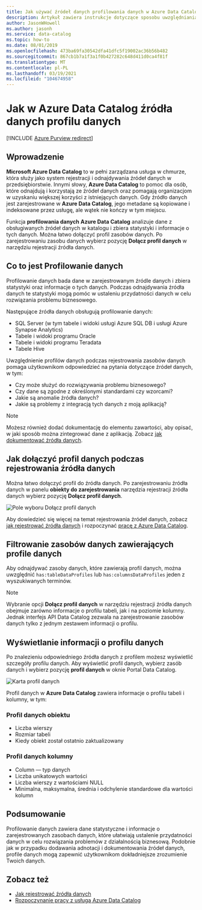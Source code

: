 ```yaml
---
title: Jak używać źródeł danych profilowania danych w Azure Data Catalog
description: Artykuł zawiera instrukcje dotyczące sposobu uwzględniania profilów danych na poziomie tabeli i kolumny podczas rejestrowania źródeł danych w Azure Data Catalog oraz jak używać profilów danych do zrozumienia źródeł danych.
author: JasonWHowell
ms.author: jasonh
ms.service: data-catalog
ms.topic: how-to
ms.date: 08/01/2019
ms.openlocfilehash: 473ba69fa30542dfa41dfc5f19002ac36b56b482
ms.sourcegitcommit: 867cb1b7a1f3a1f0b427282c648d411d0ca4f81f
ms.translationtype: MT
ms.contentlocale: pl-PL
ms.lasthandoff: 03/19/2021
ms.locfileid: "104674958"
---
```

# <a name="how-to-data-profile-data-sources-in-azure-data-catalog"></a>Jak w Azure Data Catalog źródła danych profilu danych

[!INCLUDE [Azure Purview redirect](../../includes/data-catalog-use-purview.md)]

## <a name="introduction"></a>Wprowadzenie

**Microsoft Azure Data Catalog** to w pełni zarządzana usługa w chmurze, która służy jako system rejestracji i odnajdywania źródeł danych w przedsiębiorstwie. Innymi słowy, **Azure Data Catalog** to pomoc dla osób, które odnajdują i korzystają ze źródeł danych oraz pomagają organizacjom w uzyskaniu większej korzyści z istniejących danych. Gdy źródło danych jest zarejestrowane w **Azure Data Catalog**, jego metadane są kopiowane i indeksowane przez usługę, ale wątek nie kończy w tym miejscu.

Funkcja **profilowania danych** **Azure Data Catalog** analizuje dane z obsługiwanych źródeł danych w katalogu i zbiera statystyki i informacje o tych danych. Można łatwo dołączyć profil zasobów danych. Po zarejestrowaniu zasobu danych wybierz pozycję **Dołącz profil danych** w narzędziu rejestracji źródła danych.

## <a name="what-is-data-profiling"></a>Co to jest Profilowanie danych

Profilowanie danych bada dane w zarejestrowanym źródle danych i zbiera statystyki oraz informacje o tych danych. Podczas odnajdywania źródła danych te statystyki mogą pomóc w ustaleniu przydatności danych w celu rozwiązania problemu biznesowego.

<!-- In [How to discover data sources](data-catalog-how-to-discover.md), you learn about **Azure Data Catalog's** extensive search capabilities including searching for data assets that have a profile. See [How to include a data profile when registering a data source](#howto). -->

Następujące źródła danych obsługują profilowanie danych:

* SQL Server (w tym tabele i widoki usługi Azure SQL DB i usługi Azure Synapse Analytics)
* Tabele i widoki programu Oracle
* Tabele i widoki programu Teradata
* Tabele Hive

Uwzględnienie profilów danych podczas rejestrowania zasobów danych pomaga użytkownikom odpowiedzieć na pytania dotyczące źródeł danych, w tym:

* Czy może służyć do rozwiązywania problemu biznesowego?
* Czy dane są zgodne z określonymi standardami czy wzorcami?
* Jakie są anomalie źródła danych?
* Jakie są problemy z integracją tych danych z moją aplikacją?

> [!NOTE]
> Możesz również dodać dokumentację do elementu zawartości, aby opisać, w jaki sposób można zintegrować dane z aplikacją. Zobacz [jak dokumentować źródła danych](data-catalog-how-to-documentation.md).
>

<a name="howto"></a>

## <a name="how-to-include-a-data-profile-when-registering-a-data-source"></a>Jak dołączyć profil danych podczas rejestrowania źródła danych

Można łatwo dołączyć profil do źródła danych. Po zarejestrowaniu źródła danych w panelu **obiekty do zarejestrowania** narzędzia rejestracji źródła danych wybierz pozycję **Dołącz profil danych**.

![Pole wyboru Dołącz profil danych](media/data-catalog-data-profile/data-catalog-register-profile.png)

Aby dowiedzieć się więcej na temat rejestrowania źródeł danych, zobacz [jak rejestrować źródła danych](data-catalog-how-to-register.md) i rozpoczynać [pracę z Azure Data Catalog](data-catalog-get-started.md).

## <a name="filtering-on-data-assets-that-include-data-profiles"></a>Filtrowanie zasobów danych zawierających profile danych

Aby odnajdywać zasoby danych, które zawierają profil danych, można uwzględnić `has:tableDataProfiles` lub `has:columnsDataProfiles` jeden z wyszukiwanych terminów.

> [!NOTE]
> Wybranie opcji **Dołącz profil danych** w narzędziu rejestracji źródła danych obejmuje zarówno informacje o profilu tabeli, jak i na poziomie kolumny. Jednak interfejs API Data Catalog zezwala na zarejestrowanie zasobów danych tylko z jednym zestawem informacji o profilu.
>

## <a name="viewing-data-profile-information"></a>Wyświetlanie informacji o profilu danych

Po znalezieniu odpowiedniego źródła danych z profilem możesz wyświetlić szczegóły profilu danych. Aby wyświetlić profil danych, wybierz zasób danych i wybierz pozycję **profil danych** w oknie Portal Data Catalog.

![Karta profil danych](media/data-catalog-data-profile/data-catalog-view.png)

Profil danych w **Azure Data Catalog** zawiera informacje o profilu tabeli i kolumny, w tym:

### <a name="object-data-profile"></a>Profil danych obiektu

* Liczba wierszy
* Rozmiar tabeli
* Kiedy obiekt został ostatnio zaktualizowany

### <a name="column-data-profile"></a>Profil danych kolumny

* Column — typ danych
* Liczba unikatowych wartości
* Liczba wierszy z wartościami NULL
* Minimalna, maksymalna, średnia i odchylenie standardowe dla wartości kolumn

## <a name="summary"></a>Podsumowanie

Profilowanie danych zawiera dane statystyczne i informacje o zarejestrowanych zasobach danych, które ułatwiają ustalenie przydatności danych w celu rozwiązania problemów z działalnością biznesową. Podobnie jak w przypadku dodawania adnotacji i dokumentowania źródeł danych, profile danych mogą zapewnić użytkownikom dokładniejsze zrozumienie Twoich danych.

## <a name="see-also"></a>Zobacz też

* [Jak rejestrować źródła danych](data-catalog-how-to-register.md)
* [Rozpoczynanie pracy z usługą Azure Data Catalog](data-catalog-get-started.md)
